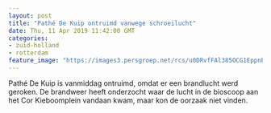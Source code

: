 ```yaml
---
layout: post
title: "Pathé De Kuip ontruimd vanwege schroeilucht"
date: Thu, 11 Apr 2019 11:42:00 GMT
categories: 
- zuid-holland 
- rotterdam 
feature_image: "https://images3.persgroep.net/rcs/u0DRvfFAl385OCG1EppnE-WBByw/diocontent/145307341/_fitwidth/400/?appId=21791a8992982cd8da851550a453bd7f&quality=0.7"
---
```


Pathé De Kuip is vanmiddag ontruimd, omdat er een brandlucht werd geroken. De brandweer heeft onderzocht waar de lucht in de bioscoop aan het Cor Kieboomplein vandaan kwam, maar kon de oorzaak niet vinden.
